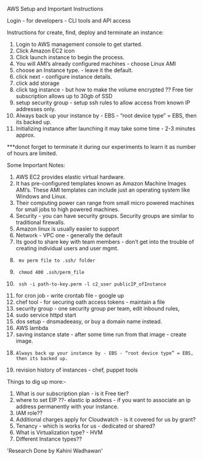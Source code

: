 

AWS Setup and Important Instructions 

Login - for developers - CLI tools and API access 

Instructions for create, find, deploy and terminate an instance: 

1. Login to AWS management console to get started. 
2. Click Amazon EC2 icon 
3. Click launch instance to begin the process. 
4. You will AMI’s already configured machines - choose Linux AMI 
5. choose an Instance type. - leave it the default. 
6. click next - configure instance details.
7. click add storage 
8. click tag instance - but how to make the volume encrypted ?? Free tier subscription allows up to 30gb of SSD
9. setup security group - setup ssh rules to allow access from known IP addresses only. 
10. Always back up your instance by - EBS - “root device type” = EBS, then its backed up. 
11. Initializing instance after launching it may take some time - 2-3 minutes approx. 

***donot forget to terminate it during our experiments to learn it as number of hours are limited. 

Some Important Notes:

1. AWS EC2 provides elastic virtual hardware.
2. It has pre-configured templates known as Amazon Machine Images AMI’s. These AMI templates can include just an operating system like Windows and Linux. 
3. Their computing power can range from small micro powered machines for small jobs to high powered machines. 
4. Security - you can have security groups. Security groups are similar to traditional firewalls.
1. Amazon linux is usually easier to support 
3. Network - VPC one - generally the default 
4. Its good to share key with team members - don’t get into the trouble of creating individual users and user mgmt. 
5.		mv perm file to .ssh/ folder 
6. 		chmod 400 .ssh/perm_file
7. 		ssh -i path-to-key.perm -l c2_user publicIP_ofInstance 
8. for cron job - write crontab file - google up 
9. chef tool - for securing oath access tokens - maintain a file 
10. security group - one security group per team, edit inbound rules, 
11. sudo service httpd start 
12. dos setup - dnsmadeeasy, or buy a domain name instead.  
13. AWS lambda 
14. saving instance state - after some time run from that image - create image. 
15. 	Always back up your instance by - EBS - “root device type” = EBS, then its backed up. 
16. revision history of instances - chef, puppet tools 


Things to dig up more:- 

1. What is our subscription plan - is it Free tier? 
2. where to set EIP ??- elastic ip address - if you want to associate an ip address permanently with your instance. 
3. IAM role?? 
4. Additional charges apply for Cloudwatch - is it covered for us by grant? 
5. Tenancy - which is works for us - dedicated or shared? 
6. What is Virtualization type? - HVM 
7. Different Instance types??  

'Research Done by Kahini Wadhawan'
